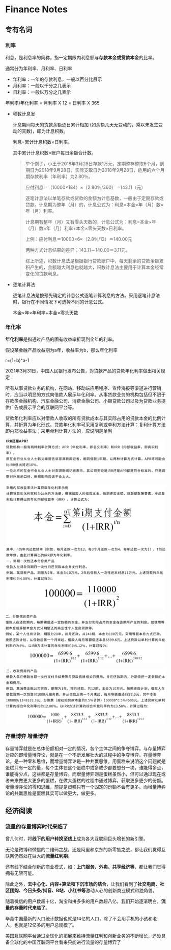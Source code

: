 # Finance Notes



## 专有名词

### 利率

利息，是利息率的简称，指一定期限内利息额与**存款本金或贷款本金**的比率。

通常分为年利率、月利率、日利率

- 年利率：一年的存款利息，一般以百分比展示
- 月利率：一般以千分之几表示
- 日利率：一般以万分之几表示

年利率/年化利率 = 月利率 X 12 = 日利率 X 365

- 积数计息发

  计息期间每天的贷款余额逐日累计相加 (如余额几天无变动的，乘以未发生变动的天数)，即为计息积数。

  利息=累计计息积数×日利率。

  其中累计计息积数=账户每日余额合计数。

  > 举个例子，小王于2018年3月28日存款1万元，定期整存整取6个月，到期日为2018年9月28日，实际支取日为2018年9月28日，适用的六个月期存款利率（年利率）为2.80％。
  >
  > 应付利息＝（10000×184）×（2.80％/360）＝143.11（元）
  >
  > 逐笔计息法以单笔存款或贷款的金额为计息基数，一般由于定期存款或贷款。计息期为整年（月）的，计息公式为：利息=本金×年（月）数×年（月）利率。
  >
  > 计息期有整年（月）又有零头天数的，计息公式为：利息=本金×年（月）数×年（月）利率+本金×零头天数×日利率。
  >
  > 上例：应付利息＝10000×6×（2.8％/12）＝140.00元
  >
  > 两种方式计息结果的差异：143.11－140.00＝3.11元。
  >
  > 综上所述，积数计息法是根据银行贷款账户中，每天剩余的贷款余额累积产生的，金额越大利息也就越大，积数计息法主要用于计算本金经常变化的贷款利息。

- 逐笔计算法

  逐笔计息法是按预先确定的计息公式逐笔计算利息的方法。采用逐笔计息法时，银行在不同情况下可选择不同的计息公式。

  本金×年×年利率+本金×零头天数



### 年化率

**年化利率**是指通过产品的固有收益率折现到全年的利率。

假设某金融产品收益期为a年，收益率为b，那么年化利率

r=(1+b)^a-1



2021年3月31日，中国人民银行发布公告，对贷款产品的贷款年化利率做出相关规定：

所有从事贷款业务的机构，在网站、移动端应用程序、宣传海报等渠道进行营销时，应当以明显的方式向借款人展示年化利率。从事贷款业务的机构包括但不限于存款类金融机构、汽车金融公司、消费金融公司、小额贷款公司以及为贷款业务提供广告或展示平台的互联网平台等。



贷款年化利率应以对借款人收取的所有贷款成本与其实际占用的贷款本金的比例计算，并折算为年化形式。贷款年化利率可采用复利或单利方法计算：复利计算方法即内部收益率法；采用单利计算方法的，应说明是单利

![image-20210729172325680](FinanceNotes.assets/image-20210729172325680.png)

![image-20210729172557429](FinanceNotes.assets/image-20210729172557429.png)

![image-20210729172738147](FinanceNotes.assets/image-20210729172738147.png)

![image-20210729172749867](FinanceNotes.assets/image-20210729172749867.png)

### 存量博弈 增量博弈

​	存量博弈就是在总体份额相对一定的情况，各个主体之间的争夺博弈。与存量博弈对应的即增量博弈论，就是在一个不断发展壮大的过程中的争夺博弈。存量博弈论，是一种零和思维，而增量博弈论是一种共赢思维。用蛋糕来说明这个问题就是蛋糕只有一定的量，每个主体在这个蛋糕中或多或少都要想分一块，谁能得多点，谁能得少点，这些都是存量博弈。而增量博弈则是蛋糕虽然小，但可以通过现在或者未来做更大更多的蛋糕，在做大蛋糕的过程中通过博弈，获取更多更少的份额。增量博弈论的零和思维，前提是蛋糕只有一个固定的份额不会有更多。而增量博弈论的共赢思维是蛋糕其实可以做更大，做更多。

 

## 经济阅读

### 流量的存量博弈时代来临了

曾几何时，将**线下的用户转换至线上**成为各大互联网巨头增长的新引擎。

无论是微博和微信的二维码之战，还是阿里和京东的新零售之战，都让我们觉得互联网仍然处在巨大的**流量红利期**。

还有线下结合创新的商业模式，如：**上门服务、外卖、共享经济等**，都让我们觉得拥有无限可能。

除此之外，**去中心化、内容+算法和下沉市场的结合**，让我们看到了**社交电商、社区团购、今日头条/抖音、B站、小红书等**激动人心的创新商业模式和独角兽。

随着微信的用户数超十亿，淘宝和拼多多的用户数超八亿，我们开始逐渐明白，**流量的存量时代来临了**。



毕竟中国最新的人口统计数据也就是14亿的人口，除了不会用手机的小孩和老人，也就是12亿多的用户总规模了。

美国互联网平台通过全球化的拓展来维持流量红利和创新业务的不断增长，还没具备全球化的中国互联网平台看来只能进行流量的存量博弈了































































